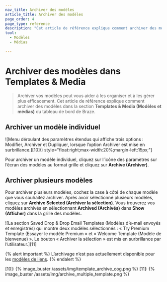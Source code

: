 ```yaml
---
nav_title: Archiver des modèles
article_title: Archiver des modèles
page_order: 4
page_type: reference
description: "Cet article de référence explique comment archiver des modèles dans la section Templates & Media (Modèles et médias) du tableau de bord de Braze."
tool: 
  - Modèles
  - Médias

---
```

# Archiver des modèles dans Templates & Media

> Archiver vos modèles peut vous aider à les organiser et à les gérer plus efficacement. Cet article de référence explique comment archiver des modèles dans la section **Templates & Media (Modèles et médias)** du tableau de bord de Braze.

## Archiver un modèle individuel

![Menu déroulant des paramètres étendus qui affiche trois options : Modifier, Archiver et Dupliquer, lorsque l’option Archiver est mise en surbrillance.][10]{: style="float:right;max-width:20%;margin-left:15px;"}

Pour archiver un modèle individuel, cliquez sur l’icône des paramètres sur l’écran des modèles au format grille et cliquez sur **Archive (Archiver)**.

## Archiver plusieurs modèles

Pour archiver plusieurs modèles, cochez la case à côté de chaque modèle que vous souhaitez archiver. Après avoir sélectionné plusieurs modèles, cliquez sur **Archive Selected (Archiver la sélection)**. Vous trouverez vos modèles archivés en sélectionnant **Archived (Archivés)** dans **Show (Afficher)** dans la grille des modèles.

![La section Saved Drop & Drop Email Templates (Modèles d’e-mail envoyés et enregistrés) qui montre deux modèles sélectionnés : « Try Premium Template (Essayer le modèle Premium » et « Welcome Template (Modèle de bienvenue) ». Le bouton « Archiver la sélection » est mis en surbrillance par l’utilisateur.][11]

{% alert important %}
L’archivage n’est pas actuellement disponible pour les [modèles de liens]({{site.baseurl}}/user_guide/message_building_by_channel/email/link_templates/#link-templates).
{% endalert %}


[10]: {% image_buster /assets/img/template_archive_cog.png %}
[11]: {% image_buster /assets/img/archive_multiple_template.png %}
